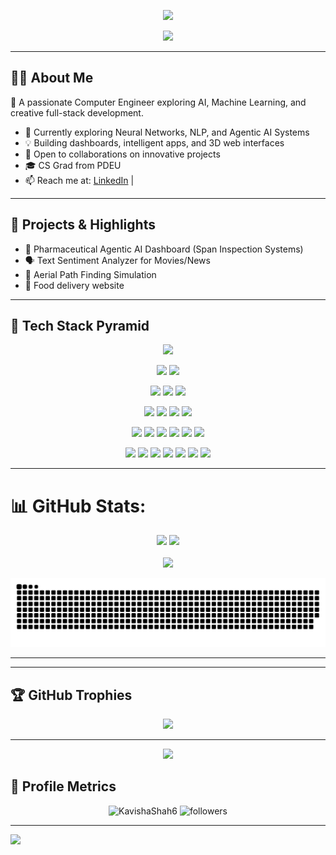 <!-- 👋 HEADER WAVE -->
<p align="center">
  <img src="https://capsule-render.vercel.app/api?type=waving&height=200&color=gradient&text=Hello!%20I'm%20Kavisha%20Shah&fontAlign=50&fontSize=40&fontColor=f7f5f5" />
</p>

<!-- 🖋️ Typing Animation -->
<p align="center">
  <img src="https://readme-typing-svg.herokuapp.com?font=Fira+Code&color=00FFFF&size=25&center=true&vCenter=true&width=550&height=60&lines=Computer+Science+Student;AI%2FML+Enthusiast;Researcher;Coder" />
</p>

---

## 👩‍💻 About Me

🚀 A passionate Computer Engineer exploring AI, Machine Learning, and creative full-stack development.

- 🌱 Currently exploring Neural Networks, NLP, and Agentic AI Systems
- 💡 Building dashboards, intelligent apps, and 3D web interfaces
- 🤝 Open to collaborations on innovative projects
- 🎓 CS Grad from PDEU
- 📫 Reach me at: [LinkedIn]([https://www.linkedin.com/in/kavisha-shah/](https://www.linkedin.com/in/kavisha-shah-97572a245/)) | 

---

## 🧠 Projects & Highlights

- 🌟 Pharmaceutical Agentic AI Dashboard (Span Inspection Systems)
- 🗣️ Text Sentiment Analyzer for Movies/News
- 📍 Aerial Path Finding Simulation
- 🍰 Food delivery website

---

## 🧱 Tech Stack Pyramid

<!-- Row 1 -->
<p align="center">
  <img src="https://img.shields.io/badge/TensorFlow-%23FF6F00.svg?style=for-the-badge&logo=TensorFlow&logoColor=white" />
</p>

<!-- Row 2 -->
<p align="center">
  <img src="https://img.shields.io/badge/numpy-%23013243.svg?style=for-the-badge&logo=numpy&logoColor=white" />
  <img src="https://img.shields.io/badge/pandas-%23150458.svg?style=for-the-badge&logo=pandas&logoColor=white" />
</p>

<!-- Row 3 -->
<p align="center">
  <img src="https://img.shields.io/badge/Matplotlib-%23ffffff.svg?style=for-the-badge&logo=Matplotlib&logoColor=black" />
  <img src="https://img.shields.io/badge/scikit--learn-%23F7931E.svg?style=for-the-badge&logo=scikit-learn&logoColor=white" />
  <img src="https://img.shields.io/badge/nVIDIA-%2376B900.svg?style=for-the-badge&logo=nVIDIA&logoColor=white" />
</p>

<!-- Row 4 -->
<p align="center">
  <img src="https://img.shields.io/badge/html5-%23E34F26.svg?style=for-the-badge&logo=html5&logoColor=white" />
  <img src="https://img.shields.io/badge/css3-%231572B6.svg?style=for-the-badge&logo=css3&logoColor=white" />
  <img src="https://img.shields.io/badge/javascript-%23323330.svg?style=for-the-badge&logo=javascript&logoColor=%23F7DF1E" />
  <img src="https://img.shields.io/badge/bootstrap-%238511FA.svg?style=for-the-badge&logo=bootstrap&logoColor=white" />
</p>

<!-- Row 5 -->
<p align="center">
  <img src="https://img.shields.io/badge/c-%2300599C.svg?style=for-the-badge&logo=c&logoColor=white" />
  <img src="https://img.shields.io/badge/c++-%2300599C.svg?style=for-the-badge&logo=c%2B%2B&logoColor=white" />
  <img src="https://img.shields.io/badge/python-3670A0?style=for-the-badge&logo=python&logoColor=ffdd54" />
  <img src="https://img.shields.io/badge/java-%23ED8B00.svg?style=for-the-badge&logo=openjdk&logoColor=white" />
  <img src="https://img.shields.io/badge/LeetCode-000000?style=for-the-badge&logo=LeetCode&logoColor=#d16c06" />
  <img src="https://img.shields.io/badge/Kaggle-035a7d?style=for-the-badge&logo=kaggle&logoColor=white" />
</p>

<!-- Row 6 -->
<p align="center">
  <img src="https://img.shields.io/badge/MongoDB-%234ea94b.svg?style=for-the-badge&logo=mongodb&logoColor=white" />
  <img src="https://img.shields.io/badge/express.js-%23404d59.svg?style=for-the-badge&logo=express&logoColor=%2361DAFB" />
  <img src="https://img.shields.io/badge/react-%2320232a.svg?style=for-the-badge&logo=react&logoColor=%2361DAFB" />
  <img src="https://img.shields.io/badge/node.js-6DA55F?style=for-the-badge&logo=node.js&logoColor=white" />
  <img src="https://img.shields.io/badge/JWT-black?style=for-the-badge&logo=JSON%20web%20tokens" />
  <img src="https://img.shields.io/badge/MySQL-00000F?style=for-the-badge&logo=mysql&logoColor=white" />
  <img src="https://img.shields.io/badge/-GraphQL-E10098?style=for-the-badge&logo=graphql&logoColor=white" />
</p>

---

# 📊 GitHub Stats:

<div align="center">
  <img src="https://github-readme-stats.vercel.app/api?username=KavishaShah6&theme=radical&hide_border=false&include_all_commits=true&count_private=false" height="200px"/>
  <img src="https://github-readme-stats.vercel.app/api/top-langs/?username=KavishaShah6&theme=radical&hide_border=false&include_all_commits=true&count_private=false&layout=compact" height="200px"/>
</div>

<br/>

<div align="center">
  <img src="https://nirzak-streak-stats.vercel.app/?user=KavishaShah6&theme=radical&hide_border=false" height="200px"/>
</div>


![snake gif](https://github.com/KavishaShah6/KavishaShah6/blob/output/github-snake-dark.svg)

---
---
## 🏆 GitHub Trophies

<p align="center">
  <img src="https://github-profile-trophy.vercel.app/?username=KavishaShah6&theme=gruvbox&no-frame=true&no-bg=true&margin-w=4" />
</p>

---
<p align="center">
  <img src="https://github-profile-summary-cards.vercel.app/api/cards/profile-details?username=KavishaShah6&show_icons=true&theme=radical&count_private=true" />
</p>

## 🧮 Profile Metrics

<p align="center">
  <img src="https://komarev.com/ghpvc/?username=KavishaShah6&label=Profile%20views&color=0e75b6&style=flat" alt="KavishaShah6" />
  <img src="https://img.shields.io/github/followers/KavishaShah6?label=Follow&style=social" alt="followers" />
</p>

---




[![](https://visitcount.itsvg.in/api?id=KavishaShah6&icon=0&color=1)](https://visitcount.itsvg.in)
